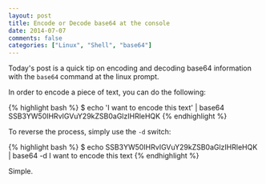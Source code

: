 ```yaml
---
layout: post
title: Encode or Decode base64 at the console
date: 2014-07-07
comments: false
categories: ["Linux", "Shell", "base64"]
---
```


Today's post is a quick tip on encoding and decoding base64 information with the `base64` command at the linux prompt.

In order to encode a piece of text, you can do the following:

{% highlight bash %}
$ echo 'I want to encode this text' | base64
SSB3YW50IHRvIGVuY29kZSB0aGlzIHRleHQK
{% endhighlight %}

To reverse the process, simply use the `-d` switch:

{% highlight bash %}
$ echo SSB3YW50IHRvIGVuY29kZSB0aGlzIHRleHQK | base64 -d
I want to encode this text
{% endhighlight %}

Simple.
